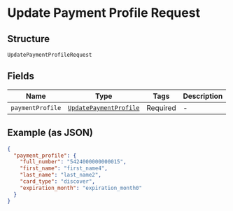 
# Update Payment Profile Request

## Structure

`UpdatePaymentProfileRequest`

## Fields

| Name | Type | Tags | Description |
|  --- | --- | --- | --- |
| `paymentProfile` | [`UpdatePaymentProfile`](../../doc/models/update-payment-profile.md) | Required | - |

## Example (as JSON)

```json
{
  "payment_profile": {
    "full_number": "5424000000000015",
    "first_name": "first_name4",
    "last_name": "last_name2",
    "card_type": "discover",
    "expiration_month": "expiration_month0"
  }
}
```

